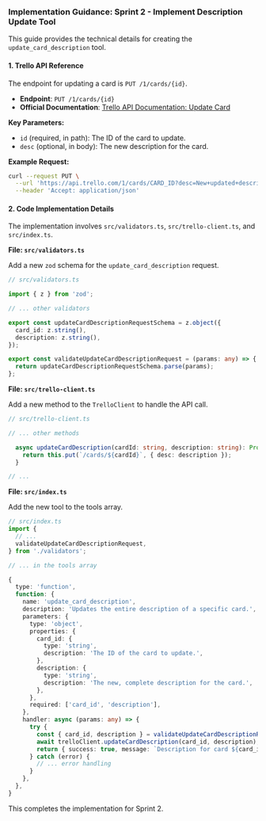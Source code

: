 ### Implementation Guidance: Sprint 2 - Implement Description Update Tool

This guide provides the technical details for creating the `update_card_description` tool.

#### 1. Trello API Reference

The endpoint for updating a card is `PUT /1/cards/{id}`.

-   **Endpoint**: `PUT /1/cards/{id}`
-   **Official Documentation**: [Trello API Documentation: Update Card](https://developer.atlassian.com/cloud/trello/rest/api-group-cards/#api-cards-id-put)

**Key Parameters:**
-   `id` (required, in path): The ID of the card to update.
-   `desc` (optional, in body): The new description for the card.

**Example Request:**
```bash
curl --request PUT \
  --url 'https://api.trello.com/1/cards/CARD_ID?desc=New+updated+description.&key=API_KEY&token=API_TOKEN' \
  --header 'Accept: application/json'
```

#### 2. Code Implementation Details

The implementation involves `src/validators.ts`, `src/trello-client.ts`, and `src/index.ts`.

**File: `src/validators.ts`**

Add a new `zod` schema for the `update_card_description` request.

```typescript
// src/validators.ts

import { z } from 'zod';

// ... other validators

export const updateCardDescriptionRequestSchema = z.object({
  card_id: z.string(),
  description: z.string(),
});

export const validateUpdateCardDescriptionRequest = (params: any) => {
  return updateCardDescriptionRequestSchema.parse(params);
};
```

**File: `src/trello-client.ts`**

Add a new method to the `TrelloClient` to handle the API call.

```typescript
// src/trello-client.ts

// ... other methods

  async updateCardDescription(cardId: string, description: string): Promise<any> {
    return this.put(`/cards/${cardId}`, { desc: description });
  }

// ...
```

**File: `src/index.ts`**

Add the new tool to the tools array.

```typescript
// src/index.ts
import {
  // ...
  validateUpdateCardDescriptionRequest,
} from './validators';

// ... in the tools array

{
  type: 'function',
  function: {
    name: 'update_card_description',
    description: 'Updates the entire description of a specific card.',
    parameters: {
      type: 'object',
      properties: {
        card_id: {
          type: 'string',
          description: 'The ID of the card to update.',
        },
        description: {
          type: 'string',
          description: 'The new, complete description for the card.',
        },
      },
      required: ['card_id', 'description'],
    },
    handler: async (params: any) => {
      try {
        const { card_id, description } = validateUpdateCardDescriptionRequest(params);
        await trelloClient.updateCardDescription(card_id, description);
        return { success: true, message: `Description for card ${card_id} updated.` };
      } catch (error) {
        // ... error handling
      }
    },
  },
}
```
This completes the implementation for Sprint 2.

